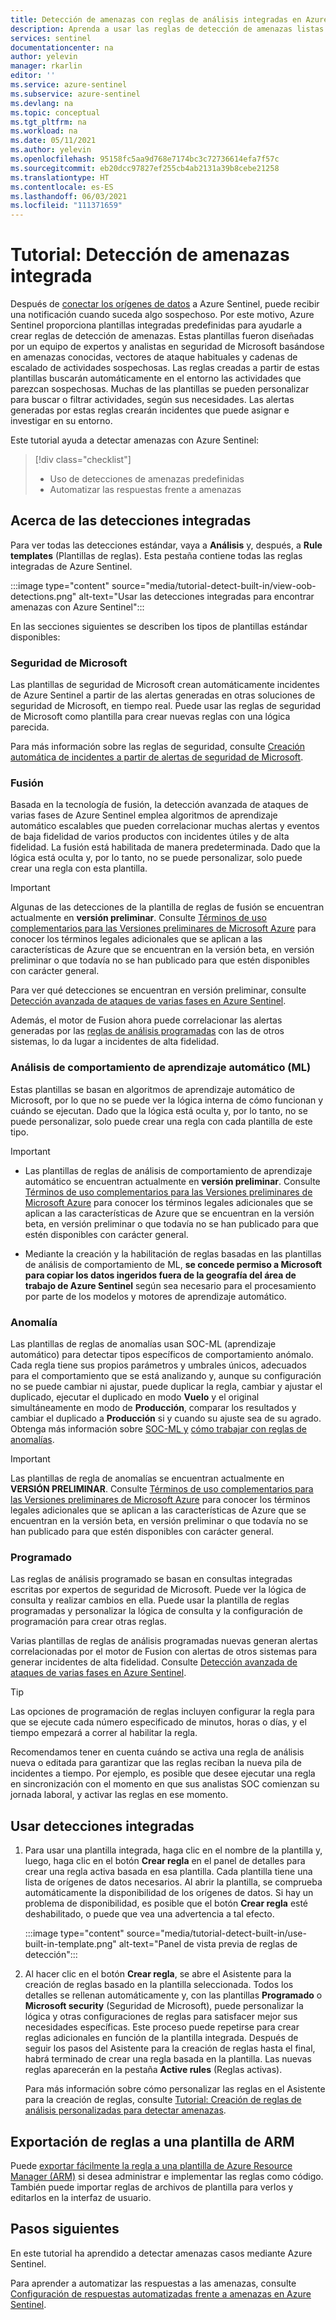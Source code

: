 ```yaml
---
title: Detección de amenazas con reglas de análisis integradas en Azure Sentinel | Microsoft Docs
description: Aprenda a usar las reglas de detección de amenazas listas para usar, basadas en plantillas integradas, que le avisan cuando ocurre algo sospechoso.
services: sentinel
documentationcenter: na
author: yelevin
manager: rkarlin
editor: ''
ms.service: azure-sentinel
ms.subservice: azure-sentinel
ms.devlang: na
ms.topic: conceptual
ms.tgt_pltfrm: na
ms.workload: na
ms.date: 05/11/2021
ms.author: yelevin
ms.openlocfilehash: 95158fc5aa9d768e7174bc3c72736614efa7f57c
ms.sourcegitcommit: eb20dcc97827ef255cb4ab2131a39b8cebe21258
ms.translationtype: HT
ms.contentlocale: es-ES
ms.lasthandoff: 06/03/2021
ms.locfileid: "111371659"
---
```

# <a name="tutorial-detect-threats-out-of-the-box"></a>Tutorial: Detección de amenazas integrada

Después de [conectar los orígenes de datos](quickstart-onboard.md) a Azure Sentinel, puede recibir una notificación cuando suceda algo sospechoso. Por este motivo, Azure Sentinel proporciona plantillas integradas predefinidas para ayudarle a crear reglas de detección de amenazas. Estas plantillas fueron diseñadas por un equipo de expertos y analistas en seguridad de Microsoft basándose en amenazas conocidas, vectores de ataque habituales y cadenas de escalado de actividades sospechosas. Las reglas creadas a partir de estas plantillas buscarán automáticamente en el entorno las actividades que parezcan sospechosas. Muchas de las plantillas se pueden personalizar para buscar o filtrar actividades, según sus necesidades. Las alertas generadas por estas reglas crearán incidentes que puede asignar e investigar en su entorno.

Este tutorial ayuda a detectar amenazas con Azure Sentinel:

> [!div class="checklist"]
> * Uso de detecciones de amenazas predefinidas
> * Automatizar las respuestas frente a amenazas

## <a name="about-out-of-the-box-detections"></a>Acerca de las detecciones integradas

Para ver todas las detecciones estándar, vaya a **Análisis** y, después, a **Rule templates** (Plantillas de reglas). Esta pestaña contiene todas las reglas integradas de Azure Sentinel.

   :::image type="content" source="media/tutorial-detect-built-in/view-oob-detections.png" alt-text="Usar las detecciones integradas para encontrar amenazas con Azure Sentinel":::

En las secciones siguientes se describen los tipos de plantillas estándar disponibles:

### <a name="microsoft-security"></a>Seguridad de Microsoft

Las plantillas de seguridad de Microsoft crean automáticamente incidentes de Azure Sentinel a partir de las alertas generadas en otras soluciones de seguridad de Microsoft, en tiempo real. Puede usar las reglas de seguridad de Microsoft como plantilla para crear nuevas reglas con una lógica parecida.

Para más información sobre las reglas de seguridad, consulte [Creación automática de incidentes a partir de alertas de seguridad de Microsoft](create-incidents-from-alerts.md).

### <a name="fusion"></a>Fusión

Basada en la tecnología de fusión, la detección avanzada de ataques de varias fases de Azure Sentinel emplea algoritmos de aprendizaje automático escalables que pueden correlacionar muchas alertas y eventos de baja fidelidad de varios productos con incidentes útiles y de alta fidelidad. La fusión está habilitada de manera predeterminada. Dado que la lógica está oculta y, por lo tanto, no se puede personalizar, solo puede crear una regla con esta plantilla.

> [!IMPORTANT]
> Algunas de las detecciones de la plantilla de reglas de fusión se encuentran actualmente en **versión preliminar**. Consulte [Términos de uso complementarios para las Versiones preliminares de Microsoft Azure](https://azure.microsoft.com/support/legal/preview-supplemental-terms/) para conocer los términos legales adicionales que se aplican a las características de Azure que se encuentran en la versión beta, en versión preliminar o que todavía no se han publicado para que estén disponibles con carácter general.
>
> Para ver qué detecciones se encuentran en versión preliminar, consulte [Detección avanzada de ataques de varias fases en Azure Sentinel](fusion.md).

Además, el motor de Fusion ahora puede correlacionar las alertas generadas por las [reglas de análisis programadas](#scheduled) con las de otros sistemas, lo da lugar a incidentes de alta fidelidad.

### <a name="machine-learning-ml-behavioral-analytics"></a>Análisis de comportamiento de aprendizaje automático (ML)

Estas plantillas se basan en algoritmos de aprendizaje automático de Microsoft, por lo que no se puede ver la lógica interna de cómo funcionan y cuándo se ejecutan. Dado que la lógica está oculta y, por lo tanto, no se puede personalizar, solo puede crear una regla con cada plantilla de este tipo.

> [!IMPORTANT]
> - Las plantillas de reglas de análisis de comportamiento de aprendizaje automático se encuentran actualmente en **versión preliminar**. Consulte [Términos de uso complementarios para las Versiones preliminares de Microsoft Azure](https://azure.microsoft.com/support/legal/preview-supplemental-terms/) para conocer los términos legales adicionales que se aplican a las características de Azure que se encuentran en la versión beta, en versión preliminar o que todavía no se han publicado para que estén disponibles con carácter general.
>
> - Mediante la creación y la habilitación de reglas basadas en las plantillas de análisis de comportamiento de ML, **se concede permiso a Microsoft para copiar los datos ingeridos fuera de la geografía del área de trabajo de Azure Sentinel** según sea necesario para el procesamiento por parte de los modelos y motores de aprendizaje automático.

### <a name="anomaly"></a>Anomalía

Las plantillas de reglas de anomalías usan SOC-ML (aprendizaje automático) para detectar tipos específicos de comportamiento anómalo. Cada regla tiene sus propios parámetros y umbrales únicos, adecuados para el comportamiento que se está analizando y, aunque su configuración no se puede cambiar ni ajustar, puede duplicar la regla, cambiar y ajustar el duplicado, ejecutar el duplicado en modo **Vuelo** y el original simultáneamente en modo de **Producción**, comparar los resultados y cambiar el duplicado a **Producción** si y cuando su ajuste sea de su agrado. Obtenga más información sobre [SOC-ML y](soc-ml-anomalies.md) [cómo trabajar con reglas de anomalías](work-with-anomaly-rules.md).

> [!IMPORTANT]
> Las plantillas de regla de anomalías se encuentran actualmente en **VERSIÓN PRELIMINAR**. Consulte [Términos de uso complementarios para las Versiones preliminares de Microsoft Azure](https://azure.microsoft.com/support/legal/preview-supplemental-terms/) para conocer los términos legales adicionales que se aplican a las características de Azure que se encuentran en la versión beta, en versión preliminar o que todavía no se han publicado para que estén disponibles con carácter general.

### <a name="scheduled"></a>Programado

Las reglas de análisis programado se basan en consultas integradas escritas por expertos de seguridad de Microsoft. Puede ver la lógica de consulta y realizar cambios en ella. Puede usar la plantilla de reglas programadas y personalizar la lógica de consulta y la configuración de programación para crear otras reglas.

Varias plantillas de reglas de análisis programadas nuevas generan alertas correlacionadas por el motor de Fusion con alertas de otros sistemas para generar incidentes de alta fidelidad. Consulte [Detección avanzada de ataques de varias fases en Azure Sentinel](fusion.md#configure-scheduled-analytics-rules-for-fusion-detections).

> [!TIP]
> Las opciones de programación de reglas incluyen configurar la regla para que se ejecute cada número especificado de minutos, horas o días, y el tiempo empezará a correr al habilitar la regla.
>
> Recomendamos tener en cuenta cuándo se activa una regla de análisis nueva o editada para garantizar que las reglas reciban la nueva pila de incidentes a tiempo. Por ejemplo, es posible que desee ejecutar una regla en sincronización con el momento en que sus analistas SOC comienzan su jornada laboral, y activar las reglas en ese momento.
>

## <a name="use-out-of-the-box-detections"></a>Usar detecciones integradas

1. Para usar una plantilla integrada, haga clic en el nombre de la plantilla y, luego, haga clic en el botón **Crear regla** en el panel de detalles para crear una regla activa basada en esa plantilla. Cada plantilla tiene una lista de orígenes de datos necesarios. Al abrir la plantilla, se comprueba automáticamente la disponibilidad de los orígenes de datos. Si hay un problema de disponibilidad, es posible que el botón **Crear regla** esté deshabilitado, o puede que vea una advertencia a tal efecto.

    :::image type="content" source="media/tutorial-detect-built-in/use-built-in-template.png" alt-text="Panel de vista previa de reglas de detección":::

1. Al hacer clic en el botón **Crear regla**, se abre el Asistente para la creación de reglas basado en la plantilla seleccionada. Todos los detalles se rellenan automáticamente y, con las plantillas **Programado** o **Microsoft security** (Seguridad de Microsoft), puede personalizar la lógica y otras configuraciones de reglas para satisfacer mejor sus necesidades específicas. Este proceso puede repetirse para crear reglas adicionales en función de la plantilla integrada. Después de seguir los pasos del Asistente para la creación de reglas hasta el final, habrá terminado de crear una regla basada en la plantilla. Las nuevas reglas aparecerán en la pestaña **Active rules** (Reglas activas).

    Para más información sobre cómo personalizar las reglas en el Asistente para la creación de reglas, consulte [Tutorial: Creación de reglas de análisis personalizadas para detectar amenazas](tutorial-detect-threats-custom.md).

## <a name="export-rules-to-an-arm-template"></a>Exportación de reglas a una plantilla de ARM

Puede [exportar fácilmente la regla a una plantilla de Azure Resource Manager (ARM)](import-export-analytics-rules.md) si desea administrar e implementar las reglas como código. También puede importar reglas de archivos de plantilla para verlos y editarlos en la interfaz de usuario.

## <a name="next-steps"></a>Pasos siguientes

En este tutorial ha aprendido a detectar amenazas casos mediante Azure Sentinel.

Para aprender a automatizar las respuestas a las amenazas, consulte [Configuración de respuestas automatizadas frente a amenazas en Azure Sentinel](tutorial-respond-threats-playbook.md).
